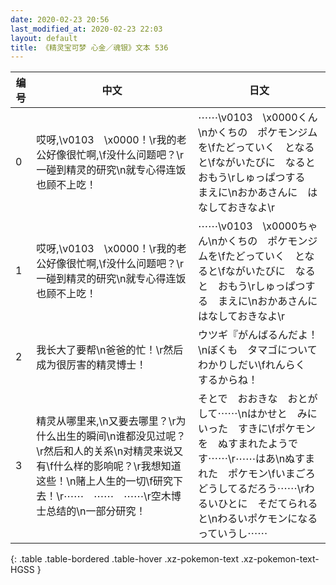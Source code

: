 ```yaml
---
date: 2020-02-23 20:56
last_modified_at: 2020-02-23 22:03
layout: default
title: 《精灵宝可梦 心金／魂银》文本 536
---
```

| 编号 | 中文 | 日文 |
| ---- | ---- | ---- |
| 0 | 哎呀,\v0103　\x0000！\r我的老公好像很忙啊,\f没什么问题吧？\r一碰到精灵的研究\n就专心得连饭也顾不上吃！ | ⋯⋯\v0103　\x0000くん\nかくちの　ポケモンジムを\fたどっていく　となると\fながいたびに　なると　おもう\rしゅっぱつする　まえに\nおかあさんに　はなしておきなよ\r |
| 1 | 哎呀,\v0103　\x0000！\r我的老公好像很忙啊,\f没什么问题吧？\r一碰到精灵的研究\n就专心得连饭也顾不上吃！ | ⋯⋯\v0103　\x0000ちゃん\nかくちの　ポケモンジムを\fたどっていく　となると\fながいたびに　なると　おもう\rしゅっぱつする　まえに\nおかあさんに　はなしておきなよ\r |
| 2 | 我长大了要帮\n爸爸的忙！\r然后成为很厉害的精灵博士！ | ウツギ『がんばるんだよ！\nぼくも　タマゴについて　わかりしだい\fれんらく　するからね！ |
| 3 | 精灵从哪里来,\n又要去哪里？\r为什么出生的瞬间\n谁都没见过呢？\r然后和人的关系\n对精灵来说又有\f什么样的影响呢？\r我想知道这些！\n赌上人生的一切\f研究下去！\r⋯⋯　⋯⋯　⋯⋯\r空木博士总结的\n一部分研究！ | そとで　おおきな　おとがして⋯⋯\nはかせと　みにいった　すきに\fポケモンを　ぬすまれたようです⋯⋯\r⋯⋯はあ\nぬすまれた　ポケモン\fいまごろ　どうしてるだろう⋯⋯\rわるいひとに　そだてられると\nわるいポケモンになる　っていうし⋯⋯ |
{: .table .table-bordered .table-hover .xz-pokemon-text .xz-pokemon-text-HGSS }